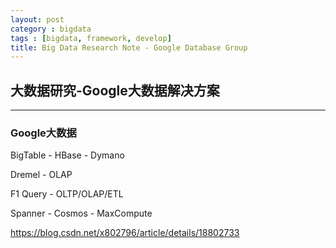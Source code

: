 ```yaml
---
layout: post
category : bigdata
tags : [bigdata, framework, develop]
title: Big Data Research Note - Google Database Group
---
```


## 大数据研究-Google大数据解决方案
---------------------------------------------------

### Google大数据

BigTable - HBase - Dymano

Dremel - OLAP

F1 Query - OLTP/OLAP/ETL

Spanner - Cosmos - MaxCompute 


https://blog.csdn.net/x802796/article/details/18802733
